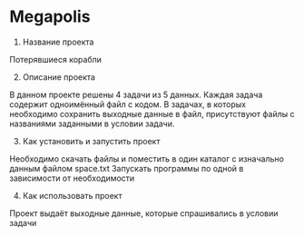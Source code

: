 # Megapolis
1. Название проекта

Потерявшиеся корабли

2. Описание проекта

В данном проекте решены 4 задачи из 5 данных. Каждая задача содержит одноимённый файл с кодом. В задачах, в которых необходимо сохранить выходные данные в файл, присутствуют файлы с названиями заданными в условии задачи.

3. Как установить и запустить проект

Необходимо скачать файлы и поместить в один каталог с изначально данным файлом space.txt
Запускать программы по одной в зависимости от необходимости

4. Как использовать проект

Проект выдаёт выходные данные, которые спрашивались в условии задачи

